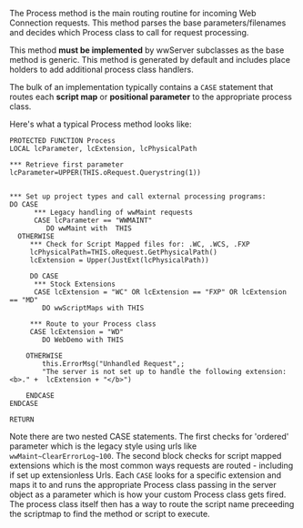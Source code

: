 ﻿The Process method is the main routing routine for incoming Web Connection requests. This method parses the base parameters/filenames and decides which Process class to call for request processing.

This method **must be implemented** by wwServer subclasses as the base method is generic. This method is generated by default and includes place holders to add additional process class handlers.

The bulk of an implementation typically contains a `CASE` statement that routes each **script map** or **positional parameter** to the appropriate process class. 

Here's what a typical Process method looks like:

```foxpro
PROTECTED FUNCTION Process
LOCAL lcParameter, lcExtension, lcPhysicalPath

*** Retrieve first parameter
lcParameter=UPPER(THIS.oRequest.Querystring(1))  


*** Set up project types and call external processing programs:
DO CASE
      *** Legacy handling of wwMaint requests
      CASE lcParameter == "WWMAINT"
         DO wwMaint with  THIS
  OTHERWISE
     *** Check for Script Mapped files for: .WC, .WCS, .FXP
     lcPhysicalPath=THIS.oRequest.GetPhysicalPath()
     lcExtension = Upper(JustExt(lcPhysicalPath))    

     DO CASE
      *** Stock Extensions 
      CASE lcExtension = "WC" OR lcExtension == "FXP" OR lcExtension == "MD"
        DO wwScriptMaps with THIS

     *** Route to your Process class
     CASE lcExtension = "WD" 
        DO WebDemo with THIS

    OTHERWISE
     	this.ErrorMsg("Unhandled Request",;
     	"The server is not set up to handle the following extension: <b>." +  lcExtension + "</b>")

    ENDCASE
ENDCASE

RETURN
```

Note there are two nested CASE statements. The first checks for 'ordered' parameter which is the legacy style using urls like `wwMaint~ClearErrorLog~100`. The second block checks for script mapped extensions which is the most common ways requests are routed - including if set up extensionless Urls.  Each `CASE` looks for a specific extension and maps it to and runs the appropriate Process class passing in the server object as a parameter which is how your custom Process class gets fired. The process class itself then has a way to route the script name preceeding the scriptmap to find the method or script to execute.